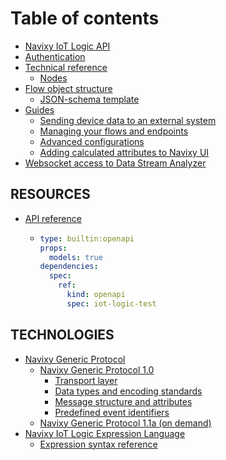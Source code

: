 # Table of contents

* [Navixy IoT Logic API](README.md)
* [Authentication](authentication.md)
* [Technical reference](technical-details/README.md)
  * [Nodes](technical-details/nodes.md)
* [Flow object structure](flow-schema-structure/README.md)
  * [JSON-schema template](flow-schema-structure/general-json-schema-example.md)
* [Guides](navixy-iot-guide/README.md)
  * [Sending device data to an external system](navixy-iot-guide/scenario1.md)
  * [Managing your flows and endpoints](navixy-iot-guide/scenario2.md)
  * [Advanced configurations](navixy-iot-guide/advanced-configurations.md)
  * [Adding calculated attributes to Navixy UI](navixy-iot-guide/adding-calculated-attributes-to-navixy-ui.md)
* [Websocket access to Data Stream Analyzer](Websocket-access-for-DSA.md)

## RESOURCES

* [API reference](resources/api-reference/README.md)
  * ```yaml
    type: builtin:openapi
    props:
      models: true
    dependencies:
      spec:
        ref:
          kind: openapi
          spec: iot-logic-test
    ```

## TECHNOLOGIES

* [Navixy Generic Protocol](Technologies/navixy-generic-protocol/navixy-generic-protocol.md)
  * [Navixy Generic Protocol 1.0](Technologies/navixy-generic-protocol/navixy-generic-protocol/navixy-generic-protocol-10.md)
    * [Transport layer](Technologies/navixy-generic-protocol/navixy-generic-protocol/navixy-generic-protocol-10/transport-layer.md)
    * [Data types and encoding standards](Technologies/navixy-generic-protocol/navixy-generic-protocol/navixy-generic-protocol-10/data-types-and-encoding-standards.md)
    * [Message structure and attributes](Technologies/navixy-generic-protocol/navixy-generic-protocol/navixy-generic-protocol-10/message-structure-and-attributes.md)
    * [Predefined event identifiers](Technologies/navixy-generic-protocol/navixy-generic-protocol/navixy-generic-protocol-10/predefined-event-identifiers.md)
  * [Navixy Generic Protocol 1.1a (on demand)](Technologies/navixy-generic-protocol/navixy-generic-protocol/navixy-generic-protocol-11a-on-demand.md)
* [Navixy IoT Logic Expression Language](technologies/navixy-iot-logic-expression-language/README.md)
  * [Expression syntax reference](technologies/navixy-iot-logic-expression-language/expression-syntax-reference.md)
